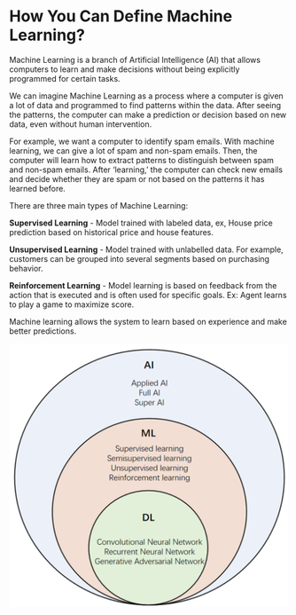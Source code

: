 # How You Can Define Machine Learning?

Machine Learning is a branch of Artificial Intelligence (AI) that allows computers to learn and make decisions without being explicitly programmed for certain tasks.

We can imagine Machine Learning as a process where a computer is given a lot of data and programmed to find patterns within the data. After seeing the patterns, the computer can make a prediction or decision based on new data, even without human intervention.

For example, we want a computer to identify spam emails. With machine learning, we can give a lot of spam and non-spam emails. Then, the computer will learn how to extract patterns to distinguish between spam and non-spam emails. After ‘learning,’ the computer can check new emails and decide whether they are spam or not based on the patterns it has learned before.

There are three main types of Machine Learning:

**Supervised Learning** - Model trained with labeled data, ex, House price prediction based on historical price and house features.

**Unsupervised Learning** - Model trained with unlabelled data. For example, customers can be grouped into several segments based on purchasing behavior.

**Reinforcement Learning** - Model learning is based on feedback from the action that is executed and is often used for specific goals. Ex: Agent learns to play a game to maximize score.

Machine learning allows the system to learn based on experience and make better predictions.

![](../0-images/1.png)
